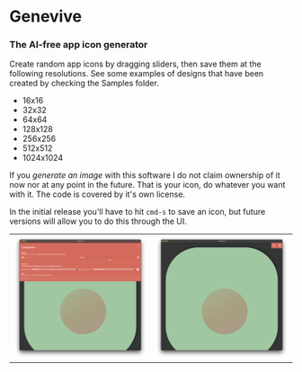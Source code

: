 # Genevive
### The AI-free app icon generator

Create random app icons by dragging sliders, then save them at the following resolutions.  See some examples of designs that have been created by checking the Samples folder.

* 16x16
* 32x32
* 64x64
* 128x128
* 256x256
* 512x512
* 1024x1024

If you *generate an image* with this software I do not claim ownership of it now nor at any point in the future. That is your icon, do whatever you want with it. The code is covered by it's own license.

In the initial release you'll have to hit `cmd-s` to save an icon, but future versions will allow you to do this through the UI.

<table>
<tr>
<td><img src="Screenshots/one.png" width="300" /></td>
<td>
<img src="Screenshots/two.png" width="300" />
</td>
</tr>
</table>
